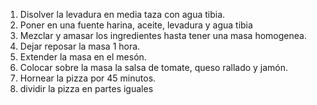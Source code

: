 1. Disolver la levadura en media taza con agua tibia.
2. Poner en una fuente harina, aceite, levadura y agua tibia
3. Mezclar y amasar los ingredientes hasta tener una masa homogenea.
4. Dejar reposar la masa 1 hora.
5. Extender la masa en el mesón.
6. Colocar sobre la masa la salsa de tomate, queso rallado y jamón.
7. Hornear la pizza por 45 minutos.
8. dividir la pizza en partes iguales